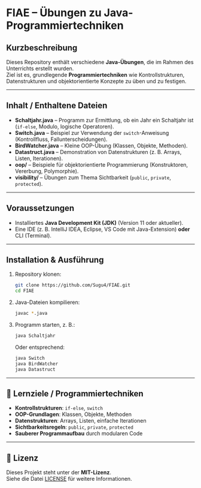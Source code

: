 # FIAE – Übungen zu Java-Programmiertechniken

## Kurzbeschreibung
Dieses Repository enthält verschiedene **Java-Übungen**, die im Rahmen des Unterrichts erstellt wurden.  
Ziel ist es, grundlegende **Programmiertechniken** wie Kontrollstrukturen, Datenstrukturen und objektorientierte Konzepte zu üben und zu festigen.

---

## Inhalt / Enthaltene Dateien
- **Schaltjahr.java** – Programm zur Ermittlung, ob ein Jahr ein Schaltjahr ist (`if-else`, Modulo, logische Operatoren).
- **Switch.java** – Beispiel zur Verwendung der `switch`-Anweisung (Kontrollfluss, Fallunterscheidungen).
- **BirdWatcher.java** – Kleine OOP-Übung (Klassen, Objekte, Methoden).
- **Datastruct.java** – Demonstration von Datenstrukturen (z. B. Arrays, Listen, Iterationen).
- **oop/** – Beispiele für objektorientierte Programmierung (Konstruktoren, Vererbung, Polymorphie).
- **visibility/** – Übungen zum Thema Sichtbarkeit (`public`, `private`, `protected`).

---

## Voraussetzungen
- Installiertes **Java Development Kit (JDK)** (Version 11 oder aktueller).
- Eine IDE (z. B. IntelliJ IDEA, Eclipse, VS Code mit Java-Extension) **oder** CLI (Terminal).

---

## Installation & Ausführung
1. Repository klonen:
   ```bash
   git clone https://github.com/Sugu4/FIAE.git
   cd FIAE
   ```

2. Java-Dateien kompilieren:
   ```bash
   javac *.java
   ```

3. Programm starten, z. B.:
   ```bash
   java Schaltjahr
   ```
   Oder entsprechend:
   ```bash
   java Switch
   java BirdWatcher
   java Datastruct
   ```

---

## 🎯 Lernziele / Programmiertechniken
- **Kontrollstrukturen**: `if-else`, `switch`
- **OOP-Grundlagen**: Klassen, Objekte, Methoden
- **Datenstrukturen**: Arrays, Listen, einfache Iterationen
- **Sichtbarkeitsregeln**: `public`, `private`, `protected`
- **Sauberer Programmaufbau** durch modularen Code

---

## 📜 Lizenz
Dieses Projekt steht unter der **MIT-Lizenz**.  
Siehe die Datei [LICENSE](LICENSE) für weitere Informationen.

